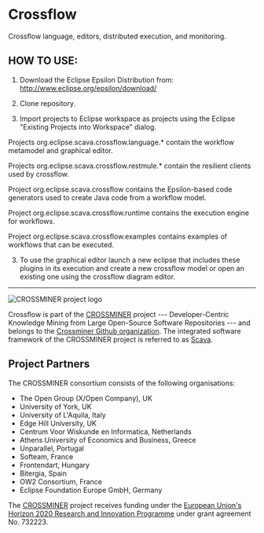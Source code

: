
# Crossflow

Crossflow language, editors, distributed execution, and monitoring.

HOW TO USE:
-----------

1. Download the Eclipse Epsilon Distribution from: http://www.eclipse.org/epsilon/download/

2. Clone repository.

3. Import projects to Eclipse workspace as projects using the Eclipse "Existing Projects into Workspace" dialog.

Projects org.eclipse.scava.crossflow.language.* contain the workflow metamodel and graphical editor.

Projects org.eclipse.scava.crossflow.restmule.* contain the resilient clients used by crossflow.

Project org.eclipse.scava.crossflow contains the Epsilon-based code generators used to create Java code from a workflow model.

Project org.eclipse.scava.crossflow.runtime contains the execution engine for workflows.

Project org.eclipse.scava.crossflow.examples contains examples of workflows that can be executed.

3. To use the graphical editor launch a new eclipse that includes these plugins in its execution and create a new crossflow model or open an existing one using the crossflow diagram editor.

------------------------------------------------------------------
![CROSSMINER project logo](https://github.com/crossminer/internal-material/blob/b312a1244b7edbbf402b7f61c7e0edb5cb9faf61/Templates/Logos/CROSSMINER%20logo%20small.png?raw=true)

Crossflow is part of the [CROSSMINER](https://www.crossminer.org) project --- Developer-Centric Knowledge Mining from Large Open-Source Software Repositories --- and belongs to the [Crossminer Github organization](https://github.com/crossminer). The integrated software framework of the CROSSMINER project is referred to as [Scava](https://github.com/crossminer/scava).

## Project Partners
The CROSSMINER  consortium consists of the following organisations:

* The Open Group (X/Open Company), UK
* University of York, UK
* University of L'Aquila, Italy
* Edge Hill University, UK
* Centrum Voor Wiskunde en Informatica, Netherlands
* Athens University of Economics and Business, Greece
* Unparallel, Portugal
* Softeam, France
* Frontendart, Hungary
* Bitergia, Spain
* OW2 Consortium, France
* Eclipse Foundation Europe GmbH, Germany

The [CROSSMINER](https://www.crossminer.org) project receives funding under the [European Union's Horizon 2020 Research and Innovation Programme](https://ec.europa.eu/programmes/horizon2020/en/h2020-section/information-and-communication-technologies) under grant agreement No. 732223.
